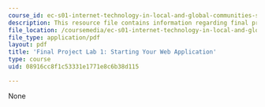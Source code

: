```yaml
---
course_id: ec-s01-internet-technology-in-local-and-global-communities-spring-2005-summer-2005
description: This resource file contains information regarding final project lab 1.
file_location: /coursemedia/ec-s01-internet-technology-in-local-and-global-communities-spring-2005-summer-2005/08916cc8f1c53331e1771e8c6b38d115_MITEC_S01S05_sb00solb00.pdf
file_type: application/pdf
layout: pdf
title: 'Final Project Lab 1: Starting Your Web Application'
type: course
uid: 08916cc8f1c53331e1771e8c6b38d115

---
```

None